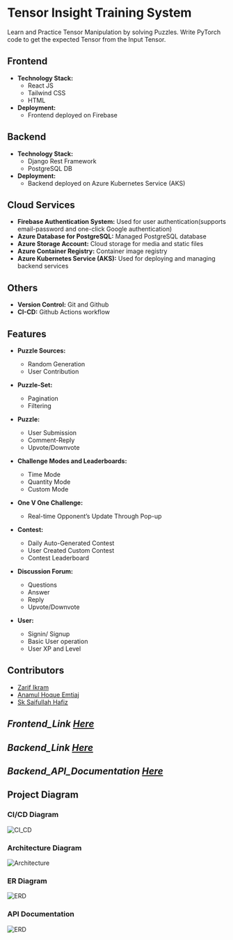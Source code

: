 # Tensor Insight Training System
 Learn and Practice Tensor Manipulation by solving Puzzles. Write PyTorch code to get the expected Tensor from the Input Tensor.

 ## Frontend
- **Technology Stack:**
  - React JS
  - Tailwind CSS
  - HTML
- **Deployment:**
  - Frontend deployed on Firebase

## Backend
- **Technology Stack:**
  - Django Rest Framework
  - PostgreSQL DB
- **Deployment:**
  - Backend deployed on Azure Kubernetes Service (AKS)

## Cloud Services
  - **Firebase Authentication System:** Used for user authentication(supports email-password and one-click Google authentication)
  - **Azure Database for PostgreSQL:** Managed PostgreSQL database
  - **Azure Storage Account:** Cloud storage for media and static files
  - **Azure Container Registry:** Container image registry
  - **Azure Kubernetes Service (AKS):** Used for deploying and managing backend services

## Others
  - **Version Control:** Git and Github
  - **CI-CD:** Github Actions workflow

## Features
- **Puzzle Sources:**
  - Random Generation
  - User Contribution

- **Puzzle-Set:**
  - Pagination
  - Filtering

- **Puzzle:**
  - User Submission
  - Comment-Reply
  - Upvote/Downvote

- **Challenge Modes and Leaderboards:**
  - Time Mode
  - Quantity Mode
  - Custom Mode

- **One V One Challenge:**
  - Real-time Opponent’s Update Through Pop-up

- **Contest:**
  - Daily Auto-Generated Contest
  - User Created Custom Contest
  - Contest Leaderboard

- **Discussion Forum:**
  - Questions
  - Answer
  - Reply
  - Upvote/Downvote

- **User:**
  - Signin/ Signup
  - Basic User operation
  - User XP and Level

## Contributors

- [Zarif Ikram](https://github.com/zarifikram)
- [Anamul Hoque Emtiaj](https://github.com/Anamul-Hoque-Emtiaj)
- [Sk Saifullah Hafiz](https://github.com/sksaifullahhafiz1099)

## _Frontend_Link_ [_*Here*_](https://tensor-its.web.app/)
## _Backend_Link_ [_*Here*_](http://172.212.122.116/)
## _Backend_API_Documentation_ [_*Here*_](http://172.212.122.116/api/schema/docs/)

## Project Diagram
### CI/CD Diagram
![CI_CD](https://github.com/zarifikram/Tensor-Insight-Training-System/blob/ahemtiaj/diagrams/ci_cd_pipeline.jpg)

### Architecture Diagram
![Architecture](https://github.com/zarifikram/Tensor-Insight-Training-System/blob/ahemtiaj/diagrams/architecture_diagram.jpg)

### ER Diagram
![ERD](https://github.com/zarifikram/Tensor-Insight-Training-System/blob/ahemtiaj/diagrams/erd.png)

### API Documentation
![ERD](https://github.com/zarifikram/Tensor-Insight-Training-System/blob/ahemtiaj/diagrams/api_documentation.png)